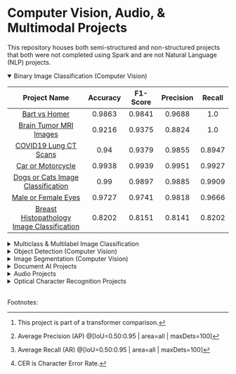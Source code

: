 <h1>Computer Vision, Audio, & Multimodal Projects</h1>

This repository houses both semi-structured and non-structured projects that both were not completed using Spark and are not Natural Language (NLP) projects.

<details open>

<summary>Binary Image Classification (Computer Vision)</summary>


| Project Name | Accuracy | F1-Score | Precision | Recall |
| :----------: | :----------: | :----------: | :----------: | :----------: |
| [Bart vs Homer](https://github.com/DunnBC22/Vision_Audio_and_Multimodal_Projects/blob/main/Computer%20Vision/Image%20Classification/Binary%20Classification/Bart%20vs%20Homer/Bart_vs_Homer_Image_clf_ViT.ipynb) | 0.9863 | 0.9841 | 0.9688 | 1.0 |
| [Brain Tumor MRI Images](https://github.com/DunnBC22/Vision_Audio_and_Multimodal_Projects/blob/main/Computer%20Vision/Image%20Classification/Binary%20Classification/Brain%20Tumor%20MRI%20Images/brain_tumor_MRI_Images_ViT.ipynb) | 0.9216 | 0.9375 | 0.8824 | 1.0 |
| [COVID19 Lung CT Scans](https://github.com/DunnBC22/Vision_Audio_and_Multimodal_Projects/blob/main/Computer%20Vision/Image%20Classification/Binary%20Classification/COVID19%20Lung%20CT%20Scans/COVID19_Lung_CT_Scans_ViT.ipynb) | 0.94 | 0.9379 | 0.9855 | 0.8947 |
| [Car or Motorcycle](https://github.com/DunnBC22/Vision_Audio_and_Multimodal_Projects/blob/main/Computer%20Vision/Image%20Classification/Binary%20Classification/Car%20or%20Motorcycle/Car_or_Motorcycle_ViT.ipynb) | 0.9938 | 0.9939 | 0.9951 | 0.9927 |
| [Dogs or Cats Image Classification](https://github.com/DunnBC22/Vision_Audio_and_Multimodal_Projects/blob/main/Computer%20Vision/Image%20Classification/Binary%20Classification/Dogs%20or%20Cats%20Image%20Classification/Dog_v_Cat_ViT.ipynb) | 0.99 | 0.9897 | 0.9885 | 0.9909 |
| [Male or Female Eyes](https://github.com/DunnBC22/Vision_Audio_and_Multimodal_Projects/blob/main/Computer%20Vision/Image%20Classification/Binary%20Classification/Male%20or%20Female%20Eyes/are_they_male_or_female_eyes_ViT.ipynb) | 0.9727 | 0.9741 | 0.9818 | 0.9666 |
| [Breast Histopathology Image Classification](https://github.com/DunnBC22/Vision_Audio_and_Multimodal_Projects/blob/main/Computer%20Vision/Image%20Classification/Binary%20Classification/Breast%20Histopathology%20Images/Breast_Histopathology_Images_Using_ViT.ipynb) | 0.8202 | 0.8151 | 0.8141 | 0.8202 |

</details>

<details>

<summary>Multiclass & Multilabel Image Classification</summary>

<h4>
    Multiclass Image Classification
</h4>

| Project Name | Accuracy | Macro F1-Score | Macro Precision | Macro Recall | Best Algorithm |
| :----------: | :----------: | :----------: | :----------: | :----------: | :----------: |
| [Brain Tumors Image Classification[^1]](https://github.com/DunnBC22/Vision_Audio_and_Multimodal_Projects/tree/main/Computer%20Vision/Image%20Classification/Multiclass%20Classification/Brain%20Tumors%20Image%20Classification%20Comparison) | 0.8198 | 0.8054 | 0.8769 | 0.8149 |Vision Transformer (ViT) |
| [Diagnoses from Colonoscopy Images](https://github.com/DunnBC22/Vision_Audio_and_Multimodal_Projects/blob/main/Computer%20Vision/Image%20Classification/Multiclass%20Classification/Diagnoses%20from%20Colonoscopy%20Images/diagnosis_from_colonoscopy_image_ViT.ipynb) | 0.9375 | 0.9365 | 0.9455 | 0.9375 | - |
| [Human Activity Recognition](https://github.com/DunnBC22/Vision_Audio_and_Multimodal_Projects/blob/main/Computer%20Vision/Image%20Classification/Multiclass%20Classification/Human%20Activity%20Recognition/ViT-Human%20Action_Recogniton.ipynb) | 0.8381 | 0.8394 | 0.8424 | 0.839 | - |
| [Intel Image Classification](https://github.com/DunnBC22/Vision_Audio_and_Multimodal_Projects/blob/main/Computer%20Vision/Image%20Classification/Multiclass%20Classification/Intel%20Image%20Classification/Intel_ViT.ipynb) | 0.9487 | 0.9497 | 0.9496 | 0.95 | - |
| [Landscape Recognition](https://github.com/DunnBC22/Vision_Audio_and_Multimodal_Projects/blob/main/Computer%20Vision/Image%20Classification/Multiclass%20Classification/Landscape%20Recognition/Landscape_Recognition_ViT.ipynb) | 0.8687 | 0.8694 | 0.8714 | 0.8687 | - |
| [Lung & Colon Cancer](https://github.com/DunnBC22/Vision_Audio_and_Multimodal_Projects/blob/main/Computer%20Vision/Image%20Classification/Multiclass%20Classification/Lung%20%26%20Colon%20Cancer/Lung_and_colon_cancer_ViT.ipynb) | 0.9994 | 0.9994 | 0.9994 | 0.9994 | - |
| [Mango Leaf Disease Dataset](https://github.com/DunnBC22/Vision_Audio_and_Multimodal_Projects/blob/main/Computer%20Vision/Image%20Classification/Multiclass%20Classification/Mango%20Leaf%20Disease%20Dataset/Mango_Leaf_Disease_ViT.ipynb) | 1.0 | 1.0 | 1.0 | 1.0 | - |
| [Simpsons Family Images](https://github.com/DunnBC22/Vision_Audio_and_Multimodal_Projects/blob/main/Computer%20Vision/Image%20Classification/Multiclass%20Classification/Simpsons%20Family%20Images/Simpsons_family_with_hf_ViT.ipynb) | 0.953 | 0.9521 | 0.9601 | 0.9531 | - |
| [Vegetable Image Classification](https://github.com/DunnBC22/Vision_Audio_and_Multimodal_Projects/blob/main/Computer%20Vision/Image%20Classification/Multiclass%20Classification/Vegetable%20Image%20Classification/Vegetables_ViT.ipynb) | 1.0 | 1.0 | 1.0 | 1.0 | - |
| [Weather Images](https://github.com/DunnBC22/Vision_Audio_and_Multimodal_Projects/blob/main/Computer%20Vision/Image%20Classification/Multiclass%20Classification/Weather%20Images/Weather_Images_ViT.ipynb) | 0.934 | 0.9372 | 0.9398 | 0.9354 | - |
| [Hyper Kvasir Labeled Image Classification](https://github.com/DunnBC22/Vision_Audio_and_Multimodal_Projects/blob/main/Computer%20Vision/Image%20Classification/Multiclass%20Classification/Hyper%20Kvasir%20Labeled%20Images/Hyper_Kvasir_Labeled_Images_Using_ViT.ipynb) | 0.8756 | 0.5778 | 0.5823 | 0.5746 | - |

<h4>
    Multilabel Image Classification
</h4>

| Project Name | Subset Accuracy | F1 Score | ROC AUC |
| :----------: | :----------: | :----------: | :----------: |
| [Futurama - ML Image CLF](https://github.com/DunnBC22/Vision_Audio_and_Multimodal_Projects/blob/main/Computer%20Vision/Image%20Classification/Multilabel%20Classification/Futurama%20Screenshots/Futurama%20-%20ML%20Image%20CLF.ipynb) | 0.9672 | 0.9818 | 0.9842 |

</details>
<details>

<summary>Object Detection (Computer Vision)</summary>

| Project Name | Avg. Precision[^3] | Avg. Recall[^4] |
| :----------: | :----------: | :----------: |
| [License Plate Object Detection](https://github.com/DunnBC22/Vision_Audio_and_Multimodal_Projects/blob/main/Computer%20Vision/Object%20Detection/License%20Plate%20Object%20Detection/License%20Plate%20Object%20Detection.ipynb) | 0.513 | 0.617 |
| [Pedestrian Object Detection](https://github.com/DunnBC22/Vision_Audio_and_Multimodal_Projects/blob/main/Computer%20Vision/Object%20Detection/Pedestrian%20Object%20Detection/Pedestrian%20Detection-Object%20Detection%20-%205%20epochs.ipynb) | 0.560 | 0.745 |
| [ACL X-Rays](https://github.com/DunnBC22/Vision_Audio_and_Multimodal_Projects/tree/main/Computer%20Vision/Object%20Detection/ACL%20X-Rays) | 0.09 | 0.308 |
| [Abdomen MRIs](https://github.com/DunnBC22/Vision_Audio_and_Multimodal_Projects/blob/main/Computer%20Vision/Object%20Detection/Abdomen%20MRIs%20Object%20Detection/Abdomen_MRI_Object_Detection_YOLOS.ipynb) | 0.453 | 0.715 |
| [Axial MRIs](https://github.com/DunnBC22/Vision_Audio_and_Multimodal_Projects/blob/main/Computer%20Vision/Object%20Detection/Axial%20MRIs/Axial_MRIs_Object_Detection_YOLOS.ipynb) | 0.284 | 0.566 |
| [Blood Cell Object Detection](https://github.com/DunnBC22/Vision_Audio_and_Multimodal_Projects/blob/main/Computer%20Vision/Object%20Detection/Blood%20Cell%20Object%20Detection/Blood_Cell_Object_Detection_YOLOS.ipynb) | 0.344 | 0.448 |
| [Brain Tumors](https://github.com/DunnBC22/Vision_Audio_and_Multimodal_Projects/blob/main/Computer%20Vision/Object%20Detection/Brain%20Tumors/Brain_Tumor_m2pbp_Object_Detection_YOLOS.ipynb) | 0.185 | 0.407 |
| [Excavator Object Detection](https://github.com/DunnBC22/Vision_Audio_and_Multimodal_Projects/blob/main/Computer%20Vision/Object%20Detection/Excavator%20Object%20Detection/Version%201%20(Better%20Results)/Excavator%20Detector%20-%20Object%20Detection.ipynb) | 0.386 | 0.748 |
| [Forklift Object Detection](https://github.com/DunnBC22/Vision_Audio_and_Multimodal_Projects/tree/main/Computer%20Vision/Object%20Detection/Forklift%20Object%20Detection) | 0.136 | 0.340 |
| [Hard Hat Object Detection](https://github.com/DunnBC22/Vision_Audio_and_Multimodal_Projects/blob/main/Computer%20Vision/Object%20Detection/Hard%20Hat%20Detection/Hard_Hat_Object_Detection_YOLOS.ipynb) | 0.346 | 0.558 |
| [Liver Disease Object Detection](https://github.com/DunnBC22/Vision_Audio_and_Multimodal_Projects/blob/main/Computer%20Vision/Object%20Detection/Liver%20Disease%20Object%20Detection/Liver_Disease_Detection_YOLOS.ipynb) | 0.254 | 0.552 |

* There are other Object Detection projects posted in the 'Trained, But Not To Standard' subdirectory. Basically, the code is completed, but due to constraints, it would take an unreasonably long time to train them. That said, the metrics are not the greatest for them.

</details>
<details>

<summary>Image Segmentation (Computer Vision)</summary>

| Project Name | Mean IoU | Mean Accuracy | Overall Accuracy | Use PEFT? |
| :----------: | :----------: | :----------: | :----------: | :----------: |
| [Carvana Image Modeling](https://github.com/DunnBC22/Vision_Audio_and_Multimodal_Projects/blob/main/Computer%20Vision/Image%20Segmentation/Carvana%20Image%20Masking/Carvana%20Image%20Masking%20-%20Image%20Segmentation%20with%20LoRA.ipynb) | 0.9917 | 0.9962 | 0.9972 | Yes |
| [Dominoes](https://github.com/DunnBC22/Vision_Audio_and_Multimodal_Projects/blob/main/Computer%20Vision/Image%20Segmentation/Dominoes/Fine-Tuning%20-%20Dominoes%20-%20Image%20Segmentation%20with%20LoRA.ipynb) | 0.9198 | 0.9515 | 0.9778 | Yes |
| [CMP Facade (V2)](https://github.com/DunnBC22/Vision_Audio_and_Multimodal_Projects/blob/main/Computer%20Vision/Image%20Segmentation/CMP%20Facade/Version%201%20(Better%20Results)/SegFormer%20-%20CMP%20Facade%20-%20Image%20Segmentation%20with%20LoRA%20V2.ipynb) | 0.3102 | 0.4144 | 0.6267 | Yes |

* There are other Image Segmentation projects posted in the 'Trained, But Not To Standard' subdirectory. Basically, the code is completed, but due to constraints, it would take an unreasonably long time to train them. That said, the metrics are not the greatest for them.

</details>

<details>

<summary>Document AI Projects</summary>

<h4>
    Multiclass Classification
</h4>

| Project Name | Accuracy | Macro F1 Score | Macro Precision | Macro Recall |
| :---: | :---: | :---: | :---: | :---: |
| [Document Classification - Desafio_1](https://github.com/DunnBC22/Vision_Audio_and_Multimodal_Projects/blob/main/Document%20AI/Multiclass%20Classification/Document%20Classification%20-%20Desafio%201/Document%20Classification%20-%20Desafio%201.ipynb) | 0.9865 | 0.9863 | 0.9870 | 0.9861 |
| [Document Classification RVL-CDIP](https://github.com/DunnBC22/Vision_Audio_and_Multimodal_Projects/blob/main/Document%20AI/Multiclass%20Classification/Document%20Classification%20-%20RVL-CDIP/Document%20Classification%20-%20RVL-CDIP.ipynb) | 0.9767 | 0.9154 | 0.9314 | 0.9019 |
| [Real World Documents Collections](https://github.com/DunnBC22/Vision_Audio_and_Multimodal_Projects/blob/main/Document%20AI/Multiclass%20Classification/Real%20World%20Documents%20Collections/Real%20World%20Documents%20Collections.ipynb) | 0.767 | 0.7704 | 0.7767 | 0.7707 |
| [Real World Documents Collections_v2](https://github.com/DunnBC22/Vision_Audio_and_Multimodal_Projects/blob/main/Document%20AI/Multiclass%20Classification/Real%20World%20Documents%20Collections/Real%20World%20Documents%20Collections_v2.ipynb) | 0.826 | 0.8242 | 0.8293 | 0.8237 |
| [Tobacco-Related Documents](https://github.com/DunnBC22/Vision_Audio_and_Multimodal_Projects/blob/main/Document%20AI/Multiclass%20Classification/Tobacco-Related%20Documents/Tobacco%20Dataset%20%26%20DiT%20Transformer%20Project.ipynb) | 0.7532 | 0.722 | - | - |
| [Tobacco-Related Documents_v2](https://github.com/DunnBC22/Vision_Audio_and_Multimodal_Projects/blob/main/Document%20AI/Multiclass%20Classification/Tobacco-Related%20Documents/Tobacco%20Dataset%20%26%20DiT%20Transformer%20Project_v2.ipynb) | 0.8666 | 0.8308 | - | - |
| [Tobacco-Related Documents_v3](https://github.com/DunnBC22/Vision_Audio_and_Multimodal_Projects/blob/main/Document%20AI/Multiclass%20Classification/Tobacco-Related%20Documents/Tobacco%20Dataset%20%26%20DiT%20Transformer%20Project_v3.ipynb) | 0.9419 | 0.9278 | - | - |

</details>

<details>

<summary>Audio Projects</summary>

| Project Name | Project Type |
| :---: | :---: |
| [Vinyl Scratched or Not](https://github.com/DunnBC22/Vision_Audio_and_Multimodal_Projects/blob/main/Audio-Projects/Classification/Vinyl%20Scratched%20or%20Not.ipynb) | Binary Audio Classification |
| [Audio-Drum Kit Sounds](https://github.com/DunnBC22/Vision_Audio_and_Multimodal_Projects/blob/main/Audio-Projects/Classification/Audio-Drum_Kit_Sounds.ipynb) | Multiclass Audio Classification |
| [Speech Emotion Detection](https://github.com/DunnBC22/Vision_Audio_and_Multimodal_Projects/blob/main/Audio-Projects/Emotion%20Detection/Speech%20Emotion%20Detection/Speech%20Emotion%20Recognition-wav2vec2-base.ipynb) | Emotion Detection |
| [Toronto Emotional Speech Set (TESS)](https://github.com/DunnBC22/Vision_Audio_and_Multimodal_Projects/blob/main/Audio-Projects/Emotion%20Detection/Toronto%20Emotional%20Speech%20Set%20(TESS)/Toronto%20Emotional%20Speech%20Set%20(TESS).ipynb) | Emotion Detection |
| [ASR Speech Recognition Dataset](https://github.com/DunnBC22/Vision_Audio_and_Multimodal_Projects/blob/main/Audio-Projects/Automatic%20Speech%20Recognition/Speech%20Recognition%20Dataset/ASR_Speech_Recognition_Dataset.ipynb) | Automatic Speech Recognition |
</details>

<details>

<summary>Optical Character Recognition Projects</summary>

| Project Name | CER[^2] |
| :---: | :---: |
| [20,000 Synthetic Samples Dataset](https://github.com/DunnBC22/Vision_Audio_and_Multimodal_Projects/tree/main/Optical%20Character%20Recognition%20(OCR)/20%2C000%20Synthetic%20Samples%20Dataset) | 0.0029 |
| [Captcha](https://github.com/DunnBC22/Vision_Audio_and_Multimodal_Projects/blob/main/Optical%20Character%20Recognition%20(OCR)/Captcha/OCR_captcha.ipynb) | 0.0075 |
| [Handwriting Recognition (v1)](https://github.com/DunnBC22/Vision_Audio_and_Multimodal_Projects/blob/main/Optical%20Character%20Recognition%20(OCR)/Handwriting%20Recognition/OCR_handwriting-recognition.ipynb) | 0.0533 |
| [Handwriting Recognition (v2)](https://github.com/DunnBC22/Vision_Audio_and_Multimodal_Projects/blob/main/Optical%20Character%20Recognition%20(OCR)/Handwriting%20Recognition/Handwriting%20Recognition_v2/Mini%20Handwriting%20OCR%20Project.ipynb) | 0.0360 |
| [OCR License Plate Text Recognition](https://github.com/DunnBC22/Vision_Audio_and_Multimodal_Projects/blob/main/Optical%20Character%20Recognition%20(OCR)/OCR%20License%20Plates/OCR_license_plate_text_recognition.ipynb) | 0.0368 |
| [Tesseract E13B](https://github.com/DunnBC22/Vision_Audio_and_Multimodal_Projects/blob/main/Optical%20Character%20Recognition%20(OCR)/Tesseract%20MICR%20(E15B%20Dataset)/TrOCR-e13b%20-%20tesseractMICR.ipynb) | 0.0036 |
| [Tesseract CMC7](https://github.com/DunnBC22/Vision_Audio_and_Multimodal_Projects/blob/main/Optical%20Character%20Recognition%20(OCR)/Tesseract%20MICR%20(CMC7%20Dataset)/TrOCR_cmc7_tesseractMICR.ipynb) | 0.0050 |

</details>

<br />

Footnotes:

[^1]: This project is part of a transformer comparison.

[^2]: CER is Character Error Rate.

[^3]: Average Precision (AP) @[IoU=0.50:0.95 | area=all | maxDets=100]

[^4]: Average Recall (AR) @[IoU=0.50:0.95 | area=all | maxDets=100]
